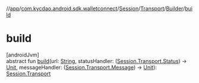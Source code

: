 //[app](../../../../../index.md)/[com.kycdao.android.sdk.walletconnect](../../../index.md)/[Session](../../index.md)/[Transport](../index.md)/[Builder](index.md)/[build](build.md)

# build

[androidJvm]\
abstract fun [build](build.md)(url: [String](https://kotlinlang.org/api/latest/jvm/stdlib/kotlin/-string/index.html), statusHandler: ([Session.Transport.Status](../-status/index.md)) -&gt; [Unit](https://kotlinlang.org/api/latest/jvm/stdlib/kotlin/-unit/index.html), messageHandler: ([Session.Transport.Message](../-message/index.md)) -&gt; [Unit](https://kotlinlang.org/api/latest/jvm/stdlib/kotlin/-unit/index.html)): [Session.Transport](../index.md)
